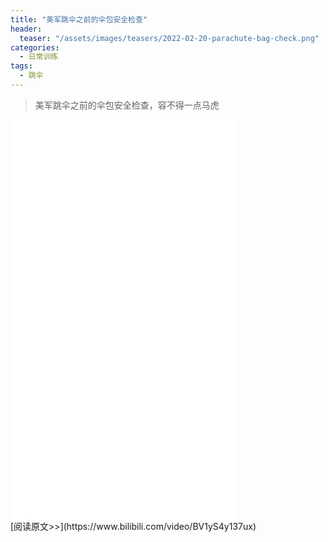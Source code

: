 ```yaml
---
title: "美军跳伞之前的伞包安全检查"
header:
  teaser: "/assets/images/teasers/2022-02-20-parachute-bag-check.png"
categories:
  - 日常训练
tags:
  - 跳伞
---
```


>美军跳伞之前的伞包安全检查，容不得一点马虎

<iframe width="360px" height="640px" src="//player.bilibili.com/player.html?aid=679674268&bvid=BV1yS4y137ux&cid=547181650&page=1" scrolling="no" border="0" frameborder="no" framespacing="0" allowfullscreen="true"> </iframe>
<br/>
[阅读原文>>](https://www.bilibili.com/video/BV1yS4y137ux)
